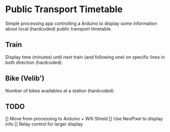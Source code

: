 # Public Transport Timetable

Simple processing app controlling a Arduino to display some information about local (hardcoded) public transport timetable.

## Train

Display time (minutes) until next train (and following one) on specific lines in both direction (hardcoded).

## Bike (Velib')

Number of bikes availables at a station (hardcoded).

## TODO

[] Move from processing to Arduino + Wifi Shield
[] Use NeoPixel to display info
[] Relay control for larger display
